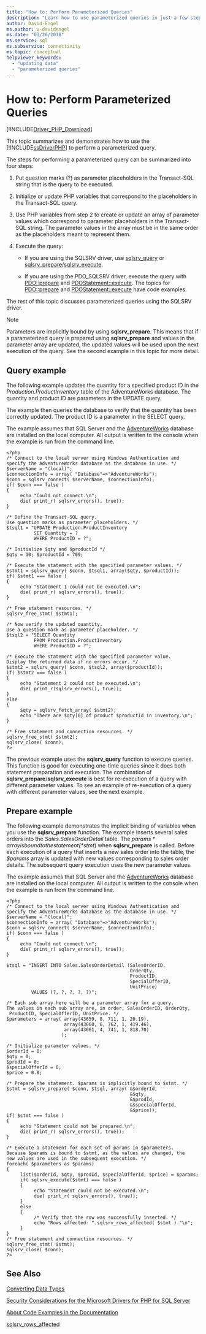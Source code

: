 ```yaml
---
title: "How to: Perform Parameterized Queries"
description: "Learn how to use parameterized queries in just a few steps using the Drivers for PHP for SQL Server."
author: David-Engel
ms.author: v-davidengel
ms.date: "03/26/2018"
ms.service: sql
ms.subservice: connectivity
ms.topic: conceptual
helpviewer_keywords:
  - "updating data"
  - "parameterized queries"
---
```

# How to: Perform Parameterized Queries
[!INCLUDE[Driver_PHP_Download](../../includes/driver_php_download.md)]

This topic summarizes and demonstrates how to use the [!INCLUDE[ssDriverPHP](../../includes/ssdriverphp_md.md)] to perform a parameterized query.  
  
The steps for performing a parameterized query can be summarized into four steps:  
  
1.  Put question marks (?) as parameter placeholders in the Transact-SQL string that is the query to be executed.  
  
2.  Initialize or update PHP variables that correspond to the placeholders in the Transact-SQL query.  
  
3.  Use PHP variables from step 2 to create or update an array of parameter values which correspond to parameter placeholders in the Transact-SQL string. The parameter values in the array must be in the same order as the placeholders meant to represent them.
  
4.  Execute the query:  
  
    -   If you are using the SQLSRV driver, use [sqlsrv_query](../../connect/php/sqlsrv-query.md) or [sqlsrv_prepare](../../connect/php/sqlsrv-prepare.md)/[sqlsrv_execute](../../connect/php/sqlsrv-execute.md).  
  
    -   If you are using the PDO_SQLSRV driver, execute the query with [PDO::prepare](../../connect/php/pdo-prepare.md) and [PDOStatement::execute](../../connect/php/pdostatement-execute.md). The topics for [PDO::prepare](../../connect/php/pdo-prepare.md) and [PDOStatement::execute](../../connect/php/pdostatement-execute.md) have code examples.  
  
The rest of this topic discusses parameterized queries using the SQLSRV driver.  
  
> [!NOTE]  
> Parameters are implicitly bound by using **sqlsrv_prepare**. This means that if a parameterized query is prepared using **sqlsrv_prepare** and values in the parameter array are updated, the updated values will be used upon the next execution of the query. See the second example in this topic for more detail.  
  
## Query example  
The following example updates the quantity for a specified product ID in the *Production.ProductInventory* table of the AdventureWorks database. The quantity and product ID are parameters in the UPDATE query.  
  
The example then queries the database to verify that the quantity has been correctly updated. The product ID is a parameter in the SELECT query.  
  
The example assumes that SQL Server and the [AdventureWorks](https://github.com/Microsoft/sql-server-samples/tree/master/samples/databases/adventure-works) database are installed on the local computer. All output is written to the console when the example is run from the command line.  
  
```  
<?php  
/* Connect to the local server using Windows Authentication and  
specify the AdventureWorks database as the database in use. */  
$serverName = "(local)";  
$connectionInfo = array( "Database"=>"AdventureWorks");  
$conn = sqlsrv_connect( $serverName, $connectionInfo);  
if( $conn === false )  
{  
     echo "Could not connect.\n";  
     die( print_r( sqlsrv_errors(), true));  
}  
  
/* Define the Transact-SQL query.  
Use question marks as parameter placeholders. */  
$tsql1 = "UPDATE Production.ProductInventory   
          SET Quantity = ?   
          WHERE ProductID = ?";  
  
/* Initialize $qty and $productId */  
$qty = 10; $productId = 709;  
  
/* Execute the statement with the specified parameter values. */  
$stmt1 = sqlsrv_query( $conn, $tsql1, array($qty, $productId));  
if( $stmt1 === false )  
{  
     echo "Statement 1 could not be executed.\n";  
     die( print_r( sqlsrv_errors(), true));  
}  
  
/* Free statement resources. */  
sqlsrv_free_stmt( $stmt1);  
  
/* Now verify the updated quantity.  
Use a question mark as parameter placeholder. */  
$tsql2 = "SELECT Quantity   
          FROM Production.ProductInventory  
          WHERE ProductID = ?";  
  
/* Execute the statement with the specified parameter value.  
Display the returned data if no errors occur. */  
$stmt2 = sqlsrv_query( $conn, $tsql2, array($productId));  
if( $stmt2 === false )  
{  
     echo "Statement 2 could not be executed.\n";  
     die( print_r(sqlsrv_errors(), true));  
}  
else  
{  
     $qty = sqlsrv_fetch_array( $stmt2);  
     echo "There are $qty[0] of product $productId in inventory.\n";  
}  
  
/* Free statement and connection resources. */  
sqlsrv_free_stmt( $stmt2);  
sqlsrv_close( $conn);  
?>  
```  
  
The previous example uses the **sqlsrv_query** function to execute queries. This function is good for executing one-time queries since it does both statement preparation and execution. The combination of **sqlsrv_prepare**/**sqlsrv_execute** is best for re-execution of a query with different parameter values. To see an example of re-execution of a query with different parameter values, see the next example.  
  
## Prepare example  
The following example demonstrates the implicit binding of variables when you use the **sqlsrv_prepare** function. The example inserts several sales orders into the *Sales.SalesOrderDetail* table. The *$params* array is bound to the statement (*$stmt*) when **sqlsrv_prepare** is called. Before each execution of a query that inserts a new sales order into the table, the *$params* array is updated with new values corresponding to sales order details. The subsequent query execution uses the new parameter values.  
  
The example assumes that SQL Server and the [AdventureWorks](https://github.com/Microsoft/sql-server-samples/tree/master/samples/databases/adventure-works) database are installed on the local computer. All output is written to the console when the example is run from the command line.  
  
```  
<?php  
/* Connect to the local server using Windows Authentication and  
specify the AdventureWorks database as the database in use. */  
$serverName = "(local)";  
$connectionInfo = array( "Database"=>"AdventureWorks");  
$conn = sqlsrv_connect( $serverName, $connectionInfo);  
if( $conn === false )  
{  
     echo "Could not connect.\n";  
     die( print_r( sqlsrv_errors(), true));  
}  
  
$tsql = "INSERT INTO Sales.SalesOrderDetail (SalesOrderID,   
                                             OrderQty,   
                                             ProductID,   
                                             SpecialOfferID,   
                                             UnitPrice)  
         VALUES (?, ?, ?, ?, ?)";  
  
/* Each sub array here will be a parameter array for a query.  
The values in each sub array are, in order, SalesOrderID, OrderQty,  
 ProductID, SpecialOfferID, UnitPrice. */  
$parameters = array( array(43659, 8, 711, 1, 20.19),  
                     array(43660, 6, 762, 1, 419.46),  
                     array(43661, 4, 741, 1, 818.70)  
                    );  
  
/* Initialize parameter values. */  
$orderId = 0;  
$qty = 0;  
$prodId = 0;  
$specialOfferId = 0;  
$price = 0.0;  
  
/* Prepare the statement. $params is implicitly bound to $stmt. */  
$stmt = sqlsrv_prepare( $conn, $tsql, array( &$orderId,  
                                             &$qty,  
                                             &$prodId,  
                                             &$specialOfferId,  
                                             &$price));  
if( $stmt === false )  
{  
     echo "Statement could not be prepared.\n";  
     die( print_r( sqlsrv_errors(), true));  
}  
  
/* Execute a statement for each set of params in $parameters.  
Because $params is bound to $stmt, as the values are changed, the  
new values are used in the subsequent execution. */  
foreach( $parameters as $params)  
{  
     list($orderId, $qty, $prodId, $specialOfferId, $price) = $params;  
     if( sqlsrv_execute($stmt) === false )  
     {  
          echo "Statement could not be executed.\n";  
          die( print_r( sqlsrv_errors(), true));  
     }  
     else  
     {  
          /* Verify that the row was successfully inserted. */  
          echo "Rows affected: ".sqlsrv_rows_affected( $stmt )."\n";  
     }  
}  
/* Free statement and connection resources. */  
sqlsrv_free_stmt( $stmt);  
sqlsrv_close( $conn);  
?>  
```  
  
## See Also  
[Converting Data Types](../../connect/php/converting-data-types.md)

[Security Considerations for the Microsoft Drivers for PHP for SQL Server](../../connect/php/security-considerations-for-php-sql-driver.md)

[About Code Examples in the Documentation](../../connect/php/about-code-examples-in-the-documentation.md)

[sqlsrv_rows_affected](../../connect/php/sqlsrv-rows-affected.md)  
  
